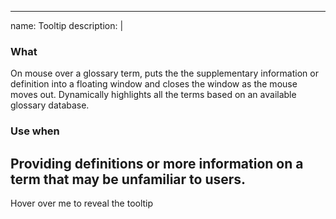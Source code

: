 
---
name: Tooltip
description: |
  ### What
  On mouse over a glossary term, puts the the supplementary information or definition into a floating window and closes the window as the mouse moves out. Dynamically highlights all the terms based on an available glossary database.
  
  ### Use when
  Providing definitions or more information on a term that may be unfamiliar to users.
---
<p><a rel="tooltip" title="Tooltip content goes here">Hover over me to reveal the tooltip</a></p>